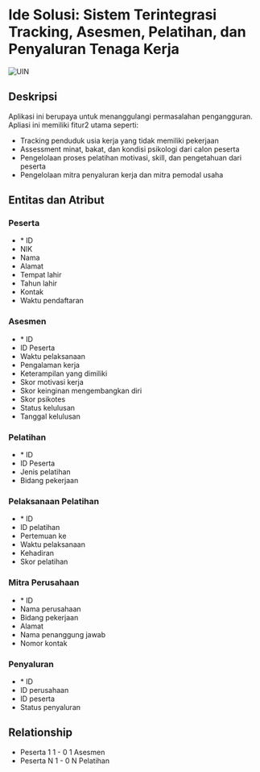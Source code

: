 # Ide Solusi: Sistem Terintegrasi Tracking, Asesmen, Pelatihan, dan Penyaluran Tenaga Kerja

![UIN](https://i0.wp.com/uinsgd.ac.id/wp-content/uploads/2020/01/Gedung-Rektorat.jpg?fit=1303%2C590&ssl=1)

## Deskripsi
Aplikasi ini berupaya untuk menanggulangi permasalahan pengangguran. Apliasi ini memiliki fitur2 utama seperti: 
- Tracking penduduk usia kerja yang tidak memiliki pekerjaan
- Assessment minat, bakat, dan kondisi psikologi dari calon peserta
- Pengelolaan proses pelatihan motivasi, skill, dan pengetahuan dari peserta
- Pengelolaan mitra penyaluran kerja dan mitra pemodal usaha

## Entitas dan Atribut

### Peserta
- \* ID
- NIK
- Nama
- Alamat
- Tempat lahir
- Tahun lahir
- Kontak
- Waktu pendaftaran

### Asesmen
- \* ID
- ID Peserta
- Waktu pelaksanaan
- Pengalaman kerja
- Keterampilan yang dimiliki
- Skor motivasi kerja
- Skor keinginan mengembangkan diri
- Skor psikotes
- Status kelulusan
- Tanggal kelulusan

### Pelatihan
- \* ID
- ID Peserta
- Jenis pelatihan
- Bidang pekerjaan

### Pelaksanaan Pelatihan
- \* ID 
- ID pelatihan
- Pertemuan ke
- Waktu pelaksanaan
- Kehadiran
- Skor pelatihan

### Mitra Perusahaan
- \* ID
- Nama perusahaan
- Bidang pekerjaan
- Alamat
- Nama penanggung jawab
- Nomor kontak

### Penyaluran
- \* ID
- ID perusahaan
- ID peserta
- Status penyaluran

## Relationship
- Peserta 1 1 - 0 1 Asesmen
- Peserta N 1 - 0 N Pelatihan
